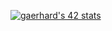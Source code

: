 [![gaerhard's 42 stats](https://badge42.vercel.app/api/v2/clatwxbni01060fmdfe7xoii0/stats?cursusId=21&coalitionId=1)](https://github.com/JaeSeoKim/badge42)
<!---
- 👋 Hi, I’m @Gaerhard
- 👀 I’m interested in ...
- 🌱 I’m currently learning ...
- 💞️ I’m looking to collaborate on ...
- 📫 How to reach me ...


Gaerhard/Gaerhard is a ✨ special ✨ repository because its `README.md` (this file) appears on your GitHub profile.
You can click the Preview link to take a look at your changes.
--->
